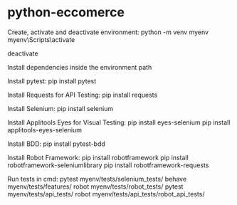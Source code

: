 # python-eccomerce

Create, activate and deactivate environment:
python -m venv myenv
myenv\Scripts\activate

deactivate


Install dependencies inside the environment path

Install pytest:
pip install pytest

Install Requests for API Testing:
pip install requests

Install Selenium:
pip install selenium

Install Applitools Eyes for Visual Testing:
pip install eyes-selenium
pip install applitools-eyes-selenium

Install BDD:
pip install pytest-bdd

Install Robot Framework:
pip install robotframework
pip install robotframework-seleniumlibrary
pip install robotframework-requests


Run tests in cmd:
pytest myenv/tests/selenium_tests/
behave myenv/tests/features/ 
robot myenv/tests/robot_tests/
pytest myenv/tests/api_tests/
robot myenv/tests/api_tests/robot_api_tests/

